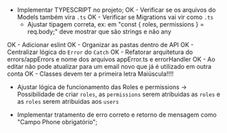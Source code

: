 * Implementar TYPESCRIPT no projeto;
  OK - Verificar se os arquivos do Models também vira `.ts`
  OK - Verificar se Migrations vai vir como `.ts`
  - Ajustar tipagem correta, ex: em "const { roles, permissions } = req.body;" deve mostrar que são strings e não any

OK - Adicionar eslint
OK - Organizar as pastas dentro de API
OK - Centralizar lógica do `Error` do `Catch`
OK - Refatorar arquitetura do errors/appErrors e nome dos arquivos appError.ts e errorHandler
OK - Ao editar não pode atualizar para um email novo que já é utilizado em outra conta
OK - Classes devem ter a primeira letra Maiúscula!!!!

* Ajustar lógica de funcionamento das Roles e permissions
  -> Possibilidade de criar `roles`, as `permissions` serem atribuidas as `roles` e as `roles` serem atribuidas aos `users`
  
* Implementar tratamento de erro correto e retorno de mensagem como "Campo Phone obrigatório";